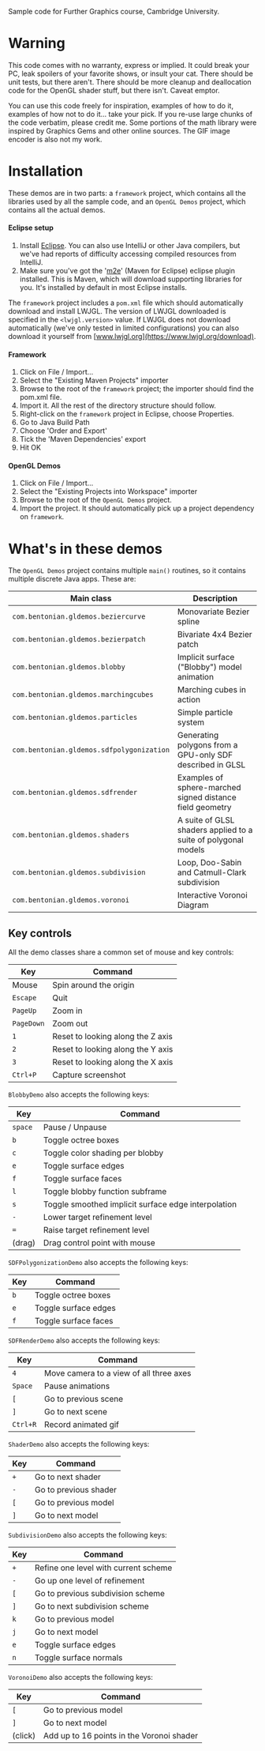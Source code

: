 Sample code for Further Graphics course, Cambridge University.


# Warning

This code comes with no warranty, express or implied.  It could break your PC, leak spoilers of your favorite shows, or insult your cat.  There should be unit tests, but there aren't.  There should be more cleanup and deallocation code for the OpenGL shader stuff, but there isn't.  Caveat emptor.

You can use this code freely for inspiration, examples of how to do it, examples of how not to do it... take your pick.  If you re-use large chunks of the code verbatim, please credit me.  Some portions of the math library were inspired by Graphics Gems and other online sources.  The GIF image encoder is also not my work.


# Installation

These demos are in two parts: a `framework` project, which contains all the libraries used by all the sample code, and an `OpenGL Demos` project, which contains all the actual demos.

#### Eclipse setup
1. Install [Eclipse](https://eclipse.org/downloads/).  You can also use IntelliJ or other Java compilers, but we've had reports of difficulty accessing compiled resources from IntelliJ.
2. Make sure you've got the '[m2e](http://download.eclipse.org/technology/m2e/releases/)' (Maven for Eclipse) eclipse plugin installed.  This is Maven, which will download supporting libraries for you.  It's installed by default in most Eclipse installs.

The `framework` project includes a `pom.xml` file which should automatically download and install LWJGL.  The version of LWJGL downloaded is specified in the `<lwjgl.version>` value.  If LWJGL does not download automatically (we've only tested in limited configurations) you can also download it yourself from [www.lwjgl.org](https://www.lwjgl.org/download).

#### Framework
1. Click on File / Import...
2. Select the "Existing Maven Projects" importer
3. Browse to the root of the `framework` project; the importer should find the pom.xml file.
4. Import it.  All the rest of the directory structure should follow.
5. Right-click on the `framework` project in Eclipse, choose Properties.
  1. Go to Java Build Path
  2. Choose 'Order and Export'
  3. Tick the 'Maven Dependencies' export
  4. Hit OK

#### OpenGL Demos
1. Click on File / Import...
2. Select the "Existing Projects into Workspace" importer
3. Browse to the root of the `OpenGL Demos` project.
4. Import the project.  It should automatically pick up a project dependency on `framework`.

# What's in these demos

The `OpenGL Demos` project contains multiple `main()` routines, so it contains multiple discrete Java apps.  These are:

Main class                                | Description
------------------------------------------|------------
`com.bentonian.gldemos.beziercurve`       | Monovariate Bezier spline
`com.bentonian.gldemos.bezierpatch`       | Bivariate 4x4 Bezier patch
`com.bentonian.gldemos.blobby`            | Implicit surface ("Blobby") model animation
`com.bentonian.gldemos.marchingcubes`     | Marching cubes in action
`com.bentonian.gldemos.particles`         | Simple particle system
`com.bentonian.gldemos.sdfpolygonization` | Generating polygons from a GPU-only SDF described in GLSL
`com.bentonian.gldemos.sdfrender`         | Examples of sphere-marched signed distance field geometry
`com.bentonian.gldemos.shaders`           | A suite of GLSL shaders applied to a suite of polygonal models
`com.bentonian.gldemos.subdivision`       | Loop, Doo-Sabin and Catmull-Clark subdivision
`com.bentonian.gldemos.voronoi`           | Interactive Voronoi Diagram

## Key controls

All the demo classes share a common set of mouse and key controls:

Key        | Command
-----------|---------
Mouse      | Spin around the origin
`Escape`   | Quit
`PageUp`   | Zoom in
`PageDown` | Zoom out
`1`        | Reset to looking along the Z axis
`2`        | Reset to looking along the Y axis
`3`        | Reset to looking along the X axis
`Ctrl+P`   | Capture screenshot

`BlobbyDemo` also accepts the following keys:

Key        | Command
-----------|---------
`space`   | Pause / Unpause
`b`        | Toggle octree boxes
`c`        | Toggle color shading per blobby
`e`        | Toggle surface edges
`f`        | Toggle surface faces
`l`        | Toggle blobby function subframe
`s`        | Toggle smoothed implicit surface edge interpolation
`-`        | Lower target refinement level
`=`        | Raise target refinement level
(drag)     | Drag control point with mouse

`SDFPolygonizationDemo` also accepts the following keys:

Key        | Command
-----------|---------
`b`        | Toggle octree boxes
`e`        | Toggle surface edges
`f`        | Toggle surface faces

`SDFRenderDemo` also accepts the following keys:

Key        | Command
-----------|---------
`4`        | Move camera to a view of all three axes
`Space`   | Pause animations
`[`        | Go to previous scene
`]`        | Go to next scene
`Ctrl+R`   | Record animated gif

`ShaderDemo` also accepts the following keys:

Key        | Command
-----------|---------
`+`        | Go to next shader
`-`        | Go to previous shader
`[`        | Go to previous model
`]`        | Go to next model

`SubdivisionDemo` also accepts the following keys:

Key        | Command
-----------|---------
`+`        | Refine one level with current scheme
`-`        | Go up one level of refinement
`[`        | Go to previous subdivision scheme
`]`        | Go to next subdivision scheme
`k`        | Go to previous model
`j`        | Go to next model
`e`        | Toggle surface edges
`n`        | Toggle surface normals

`VoronoiDemo` also accepts the following keys:

Key        | Command
-----------|---------
`[`        | Go to previous model
`]`        | Go to next model
(click)    | Add up to 16 points in the Voronoi shader
